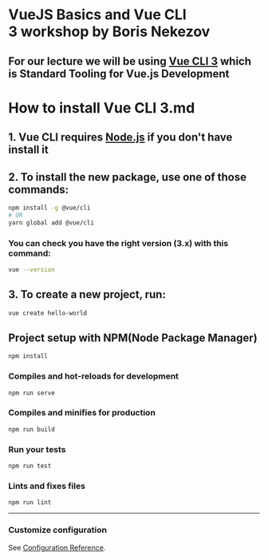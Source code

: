 # VueJS Basics and Vue CLI 3 workshop by Boris Nekezov

## For our lecture we will be using [Vue CLI 3](https://cli.vuejs.org/) which is Standard Tooling for Vue.js Development 

# How to install Vue CLI 3.md

## 1. Vue CLI requires [Node.js](https://nodejs.org/en/) if you don't have install it

## 2. To install the new package, use one of those commands:

```sh
npm install -g @vue/cli
# OR
yarn global add @vue/cli
```

### You can check you have the right version (3.x) with this command:

```sh
vue --version
```
## 3. To create a new project, run:

```sh
vue create hello-world
```

## Project setup with NPM(Node Package Manager)
```
npm install 
```

### Compiles and hot-reloads for development
```
npm run serve
```

### Compiles and minifies for production
```
npm run build
```

### Run your tests
```
npm run test
```

### Lints and fixes files
```
npm run lint
```

---

### Customize configuration
See [Configuration Reference](https://cli.vuejs.org/config/).

